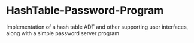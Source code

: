 # HashTable-Password-Program
Implementation of a hash table ADT and other supporting user interfaces, along with a simple password server program
